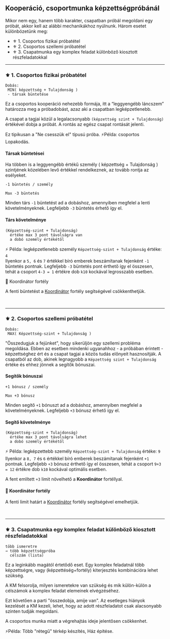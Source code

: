 ## Kooperáció, csoportmunka képzettségpróbánál

Mikor nem egy, hanem több karakter, csapatban próbál megoldani egy próbát, akkor kell az alábbi mechanikákhoz nyúlnunk. Három esetet különbözetünk meg: 

- ⚜️ 1. Csoportos fizikai próbatétel
- ⚜️ 2. Csoportos szellemi próbatétel
- ⚜️ 3. Csapatmunka egy komplex feladat különböző kiosztott részfeladatokkal

---
### ⚜️ 1. Csoportos fizikai próbatétel

```
Dobás:
 MIN( képzettség + Tulajdonság )
 - társak büntetése
```

Ez a csoportos kooperáció nehezebb formája, itt a “leggyengébb láncszem” határozza meg a próbadobást, azaz aki a csapatban legképzetlenebb.

A csapat a tagjai közül a legalacsonyabb `(képzettség szint + Tulajdonság)` értékével dobja a próbát. A rontás az egész csapat rontását jelenti.

Ez tipikusan a "Ne csesszük el" típusú próba. ⚡Példa: csoportos Lopakodás.

#### Társak büntetései

Ha többen is a leggyengébb értékű személy ( képzettség + Tulajdonság ) szintjének közelében levő értékkel rendelkeznek, az tovább rontja az esélyeket.

```
-1 büntetés / személy

Max -3 büntetés
```

Minden társ `-1` büntetést ad a dobáshoz, amennyiben megfelel a lenti követelményeknek. Legfeljebb `-3` büntetés érhető így el.

#### Társ követelménye

```
(Képzettség-szint + Tulajdonság)
  értéke max 3 pont távolságra van
  a dobó személy értékétől
```

⚡ Példa: legképzetlenebb személy `Képzettség-szint + Tulajdonság` értéke: `4`\
Ilyenkor a `5, 6` és `7` értékkel bíró emberek beszámítanak fejenként `-1` büntetés pontnak. Legfeljebb `-3` büntetés pont érthető így el összesen, tehát a csoport `4-3 = 1` értékre dob `k10` kockával legrosszabb esetben.

🔆 Koordinátor fortély

A fenti büntetést a [Koordinátor](fortelyok.altalanos/koordinator.md) fortély segítségével csökkenthetjük.

<br />

---
### ⚜️ 2. Csoportos szellemi próbatétel

```
Dobás:
 MAX( Képzettség-szint + Tulajdonság )
```

"Összedugjuk a fejünket", hogy sikerüljön egy szellemi probléma megoldása. Ebben az esetben mindenki ugyanahhoz - a próbában érintett - képzettséghez ért és a csapat tagjai a közös tudás előnyeit hasznosítják. A csapatból az dob, akinek legnagyobb a `Képzettség szint + Tulajdonság` értéke és ehhez jönnek a segítők bónuszai.

#### Segítők bónuszai

```
+1 bónusz / személy

Max +3 bónusz
```

Minden segítő `+1` bónuszt ad a dobáshoz, amennyiben megfelel a követelményeknek. Legfeljebb `+3` bónusz érhető így el.

#### Segítő követelménye

```
(Képzettség-szint + Tulajdonság)
  értéke max 3 pont távolságra lehet
  a dobó személy értékétől
```

⚡ Példa: legképzettebb személy `Képzettség-szint + Tulajdonság` értéke: `9`\
Ilyenkor a `8, 7` és `6` értékkel bíró emberek beszámítanak fejenként `+1` pontnak. Legfeljebb `+3` bónusz érthető így el összesen, tehát a csoport `9+3 = 12` értékre dob `k10` kockával optimális esetben.

A fent említett `+3` limit növelhető a **Koordinátor** fortéllyal.

#### 🔆 Koordinátor fortély

A fenti limit határt a [Koordinátor](fortelyok.altalanos/koordinator.md) fortély segítségével emelhetjük.

<br />

---
### ⚜️ 3. Csapatmunka egy komplex feladat különböző kiosztott részfeladatokkal

```
több ismeretre
→ több képzettségpróba
  célszám (lista) 
```

Ez a leginkább magától értetődő eset. Egy komplex feladatnál több képzettségre, vagy (képzettéség+fortély) kiterjesztés kombinációra lehet szükség.

A KM felsorolja, milyen ismeretekre van szükség és mik külön-külön a célszámok a komplex feladat elemeinek elvégzéséhez.

Ezt követően a parti "összedobja, amije van". Az esetleges hiányok kezelését a KM kezeli, lehet, hogy az adott részfeladatot csak alacsonyabb szinten tudják megoldani.

A csoportos munka miatt a végrehajtás ideje jelentősen csökkenhet.

⚡Példa: Több "rétegű" térkép készítés, Ház építése.
